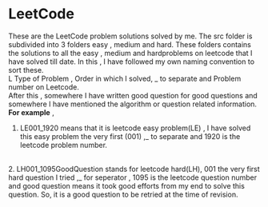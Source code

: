 # LeetCode
These are the LeetCode problem solutions solved by me. The src folder is subdivided into 3 folders easy , medium and hard. 
These folders contains the solutions to all the easy , medium and hardproblems on leetcode that I have solved till date.
In this , I have followed my own naming convention to sort these.
</br> 
L Type of Problem , Order in which I solved, _ to separate and Problem number on Leetcode.
</br>
After this , somewhere I have written good question for good questions and somewhere I have mentioned the algorithm or question related information.
</br>
**For example** , 
1. LE001_1920 means that it is leetcode easy problem(LE) , I have solved this easy problem the very first (001) ,_ to separate and 
1920 is the leetcode problem number.
</br>
2. LH001_1095GoodQuestion stands for leetcode hard(LH), 001 the very first hard question I tried ,_ for seperator , 1095 is the leetcode question number and good question means it took good efforts from my end to solve this question. So, it is a good question to be retried at the time of revision.

